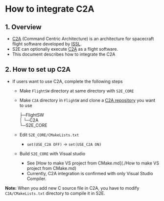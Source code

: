 # How to integrate C2A

## 1.  Overview

- [C2A](https://gitlab.com/ut_issl/c2a) (Command Centric Architecture) is an architecture for spacecraft flight software developed by [ISSL](https://www.space.t.u-tokyo.ac.jp/nlab/index.html).
- S2E can optionally execute [C2A](https://gitlab.com/ut_issl/c2a) as a flight software.
- This document describes how to integrate the C2A


## 2. How to set up C2A

- If users want to use C2A, complete the following steps
  - Make `FlightSW` directory at same directory with `S2E_CORE`

  - Make `C2A` directory in `FlighSW` and clone a [C2A repository](https://gitlab.com/ut_issl/c2a) you want to use

    ├─FlightSW  
    │  └─C2A  
    └─S2E_CORE  

  - Edit `S2E_CORE/CMakeLists.txt`
    
    - `set(USE_C2A OFF)` -> `set(USE_C2A ON)`
    
  - Build `S2E_CORE` with Visual studio

    - See [How to make VS project from CMake.md](./How to make VS project from CMake.md)
    - Currently, C2A integration is confirmed with only Visual Studio Compiler.


**Note:** When you add new C source file in C2A, you have to modify `C2A/CMakeLists.txt` directory to compile it in S2E.

